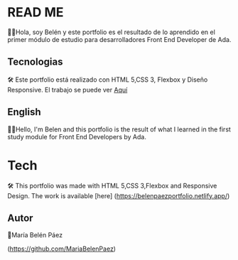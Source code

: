 # READ ME 
🙋‍♀️Hola, soy Belén y este portfolio es el resultado de lo aprendido en el primer módulo de estudio para desarrolladores Front End Developer de Ada.

## Tecnologias 
🛠️ Este portfolio está realizado con HTML 5,CSS 3, Flexbox y Diseño Responsive.
El trabajo se puede ver [Aquí](https://belenpaezportfolio.netlify.app/)



## English
🙋‍♀️Hello, I'm Belen and this portfolio is the result of what I learned in the first study module for Front End Developers by Ada.
# Tech
🛠️  This portfolio was made with HTML 5,CSS 3,Flexbox and Responsive Design.
 The work is available [here]
 (https://belenpaezportfolio.netlify.app/)






## Autor
💚María Belén Páez

(https://github.com/MariaBelenPaez)


